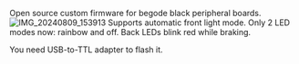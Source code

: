 Open source custom firmware for begode black peripheral boards.
![IMG_20240809_153913](https://github.com/user-attachments/assets/165bfd1a-2b29-41f8-baa2-bf5a4cb50ab7)
Supports automatic front light mode.
Only 2 LED modes now: rainbow and off.
Back LEDs blink red while braking.

You need USB-to-TTL adapter to flash it.
